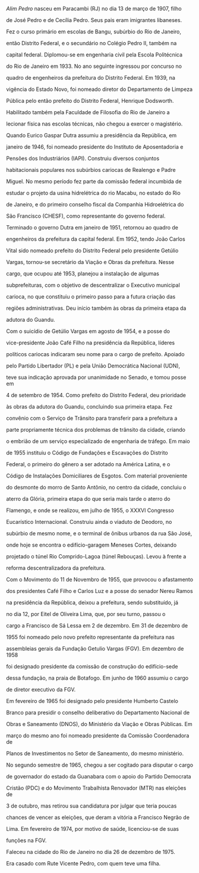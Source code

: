 

*Alim Pedro* nasceu em Paracambi (RJ) no dia 13 de março de 1907, filho

de José Pedro e de Cecília Pedro. Seus pais eram imigrantes libaneses.



Fez o curso primário em escolas de Bangu, subúrbio do Rio de Janeiro,

então Distrito Federal, e o secundário no Colégio Pedro II, também na

capital federal. Diplomou-se em engenharia civil pela Escola Politécnica

do Rio de Janeiro em 1933. No ano seguinte ingressou por concurso no

quadro de engenheiros da prefeitura do Distrito Federal. Em 1939, na

vigência do Estado Novo, foi nomeado diretor do Departamento de Limpeza

Pública pelo então prefeito do Distrito Federal, Henrique Dodsworth.

Habilitado também pela Faculdade de Filosofia do Rio de Janeiro a

lecionar física nas escolas técnicas, não chegou a exercer o magistério.



Quando Eurico Gaspar Dutra assumiu a presidência da República, em

janeiro de 1946, foi nomeado presidente do Instituto de Aposentadoria e

Pensões dos Industriários (IAPI). Construiu diversos conjuntos

habitacionais populares nos subúrbios cariocas de Realengo e Padre

Miguel. No mesmo período fez parte da comissão federal incumbida de

estudar o projeto da usina hidrelétrica do rio Macabu, no estado do Rio

de Janeiro, e do primeiro conselho fiscal da Companhia Hidroelétrica do

São Francisco (CHESF), como representante do governo federal.



Terminado o governo Dutra em janeiro de 1951, retornou ao quadro de

engenheiros da prefeitura da capital federal. Em 1952, tendo João Carlos

Vital sido nomeado prefeito do Distrito Federal pelo presidente Getúlio

Vargas, tornou-se secretário da Viação e Obras da prefeitura. Nesse

cargo, que ocupou até 1953, planejou a instalação de algumas

subprefeituras, com o objetivo de descentralizar o Executivo municipal

carioca, no que constituiu o primeiro passo para a futura criação das

regiões administrativas. Deu início também às obras da primeira etapa da

adutora do Guandu.



Com o suicídio de Getúlio Vargas em agosto de 1954, e a posse do

vice-presidente João Café Filho na presidência da República, líderes

políticos cariocas indicaram seu nome para o cargo de prefeito. Apoiado

pelo Partido Libertador (PL) e pela União Democrática Nacional (UDN),

teve sua indicação aprovada por unanimidade no Senado, e tomou posse em

4 de setembro de 1954. Como prefeito do Distrito Federal, deu prioridade

às obras da adutora do Guandu, concluindo sua primeira etapa. Fez

convênio com o Serviço de Trânsito para transferir para a prefeitura a

parte propriamente técnica dos problemas de trânsito da cidade, criando

o embrião de um serviço especializado de engenharia de tráfego. Em maio

de 1955 instituiu o Código de Fundações e Escavações do Distrito

Federal, o primeiro do gênero a ser adotado na América Latina, e o

Código de Instalações Domiciliares de Esgotos. Com material proveniente

do desmonte do morro de Santo Antônio, no centro da cidade, concluiu o

aterro da Glória, primeira etapa do que seria mais tarde o aterro do

Flamengo, e onde se realizou, em julho de 1955, o XXXVI Congresso

Eucarístico Internacional. Construiu ainda o viaduto de Deodoro, no

subúrbio de mesmo nome, e o terminal de ônibus urbanos da rua São José,

onde hoje se encontra o edifício-garagem Meneses Cortes, deixando

projetado o túnel Rio Comprido-Lagoa (túnel Rebouças). Levou à frente a

reforma descentralizadora da prefeitura.



Com o Movimento do 11 de Novembro de 1955, que provocou o afastamento

dos presidentes Café Filho e Carlos Luz e a posse do senador Nereu Ramos

na presidência da República, deixou a prefeitura, sendo substituído, já

no dia 12, por Eitel de Oliveira Lima, que, por seu turno, passou o

cargo a Francisco de Sá Lessa em 2 de dezembro. Em 31 de dezembro de

1955 foi nomeado pelo novo prefeito representante da prefeitura nas

assembleias gerais da Fundação Getulio Vargas (FGV). Em dezembro de 1958

foi designado presidente da comissão de construção do edifício-sede

dessa fundação, na praia de Botafogo. Em junho de 1960 assumiu o cargo

de diretor executivo da FGV.



Em fevereiro de 1965 foi designado pelo presidente Humberto Castelo

Branco para presidir o conselho deliberativo do Departamento Nacional de

Obras e Saneamento (DNOS), do Ministério da Viação e Obras Públicas. Em

março do mesmo ano foi nomeado presidente da Comissão Coordenadora de

Planos de Investimentos no Setor de Saneamento, do mesmo ministério.



No segundo semestre de 1965, chegou a ser cogitado para disputar o cargo

de governador do estado da Guanabara com o apoio do Partido Democrata

Cristão (PDC) e do Movimento Trabalhista Renovador (MTR) nas eleições de

3 de outubro, mas retirou sua candidatura por julgar que teria poucas

chances de vencer as eleições, que deram a vitória a Francisco Negrão de

Lima. Em fevereiro de 1974, por motivo de saúde, licenciou-se de suas

funções na FGV.



Faleceu na cidade do Rio de Janeiro no dia 26 de dezembro de 1975.



Era casado com Rute Vicente Pedro, com quem teve uma filha.



